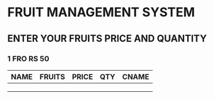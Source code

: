 # FRUIT MANAGEMENT SYSTEM
## ENTER YOUR FRUITS PRICE AND QUANTITY 
### 1 FRO RS 50
|NAME  |FRUITS   | PRICE  | QTY  |CNAME   |
|---|---|---|---|---|
|   |   |   |   |   |
|   |   |   |   |   |
|   |   |   |   |   |
